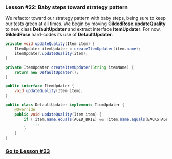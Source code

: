 ### Lesson #22: Baby steps toward strategy pattern
We refactor toward our strategy pattern with baby steps, being sure to keep our tests green at all times.
We begin by moving **GildedRose.updateQuality** to new class **DefaultUpdater** and extract interface **ItemUpdater**. 
For now, **GildedRose** hard-codes its use of **DefaultUpdater**.

```java
private void updateQuality(Item item) {
    ItemUpdater itemUpdater = createItemUpdater(item.name);
    itemUpdater.updateQuality(item);
}

private ItemUpdater createItemUpdater(String itemName) {
    return new DefaultUpdater();
}
```
```java
public interface ItemUpdater {
    void updateQuality(Item item);
}
```
```java
public class DefaultUpdater implements ItemUpdater {
    @Override
    public void updateQuality(Item item) {
        if (!item.name.equals(AGED_BRIE) && !item.name.equals(BACKSTAGE_PASSES)) {
            ...
        }
    }
}
```
### [Go to Lesson #23](https://github.com/d215steinberg/GildedRose-Java/tree/Lesson%2323)